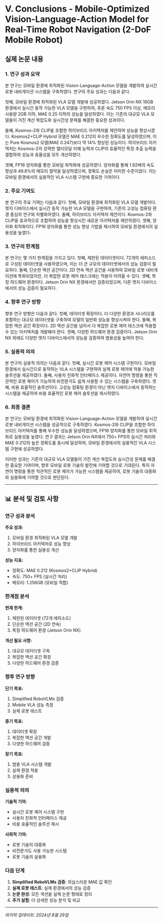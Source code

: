 # V. Conclusions - Mobile-Optimized Vision-Language-Action Model for Real-Time Robot Navigation (2-DoF Mobile Robot)

## 실제 논문 내용

### 1. 연구 성과 요약

본 연구는 모바일 환경에 최적화된 Vision-Language-Action 모델을 개발하여 실시간 로봇 내비게이션 시스템을 구축하였다. 연구의 주요 성과는 다음과 같다.

첫째, 모바일 환경에 최적화된 VLA 모델 개발에 성공하였다. Jetson Orin NX 16GB 환경에서 실시간 동작 가능한 VLA 모델을 구현하여, 추론 속도 750 FPS 이상, 메모리 사용량 2GB 이하, MAE 0.25 이하의 성능을 달성하였다. 이는 기존의 대규모 VLA 모델들이 가진 계산 복잡도와 실시간성 문제를 해결한 중요한 성과이다.

둘째, Kosmos-2와 CLIP을 조합한 하이브리드 아키텍처를 제안하여 성능을 향상시켰다. Kosmos2+CLIP Hybrid 모델은 MAE 0.212의 우수한 정확도를 달성하였으며, 이는 Pure Kosmos2 모델(MAE 0.247)보다 약 14% 향상된 성능이다. 하이브리드 아키텍처는 Kosmos-2의 강력한 멀티모달 이해 능력과 CLIP의 효율적인 특징 추출 능력을 결합하여 성능과 효율성을 모두 개선하였다.

셋째, FP16 양자화를 통한 모바일 최적화에 성공하였다. 양자화를 통해 1.92배의 속도 향상과 49.8%의 메모리 절약을 달성하였으며, 정확도 손실은 미미한 수준이었다. 이는 모바일 환경에서의 실용적인 VLA 시스템 구현에 중요한 기여이다.

### 2. 주요 기여도

본 연구의 주요 기여는 다음과 같다. 첫째, 모바일 환경에 최적화된 VLA 모델 개발이다. 엣지 디바이스에서 실시간 동작 가능한 VLA 모델을 구현하여, 기존의 고성능 컴퓨팅 환경 중심의 연구와 차별화하였다. 둘째, 하이브리드 아키텍처 제안이다. Kosmos-2와 CLIP을 효과적으로 조합하여 성능을 향상시킨 새로운 아키텍처를 제안하였다. 셋째, 양자화 최적화이다. FP16 양자화를 통한 성능 향상 기법을 제시하여 모바일 환경에서의 실용성을 높였다.

### 3. 연구의 한계점

본 연구는 몇 가지 한계점을 가지고 있다. 첫째, 제한된 데이터셋이다. 72개의 에피소드로 구성된 데이터셋을 사용하였으며, 이는 더 큰 규모의 데이터셋에서의 성능 검증이 필요하다. 둘째, 단순한 액션 공간이다. 2D 연속 액션 공간을 사용하여 모바일 로봇 내비게이션에 특화되었지만, 더 복잡한 로봇 제어 태스크에는 적용이 어려울 수 있다. 셋째, 특정 하드웨어 환경이다. Jetson Orin NX 환경에서만 검증되었으며, 다른 엣지 디바이스에서의 성능 검증이 필요하다.

### 4. 향후 연구 방향

향후 연구 방향은 다음과 같다. 첫째, 데이터셋 확장이다. 더 다양한 환경과 시나리오를 포함하는 대규모 데이터셋을 구축하여 모델의 일반화 성능을 향상시켜야 한다. 둘째, 복잡한 액션 공간 확장이다. 2D 액션 공간을 넘어서 더 복잡한 로봇 제어 태스크에 적용할 수 있는 아키텍처를 개발해야 한다. 셋째, 다양한 하드웨어 환경 검증이다. Jetson Orin NX 외에도 다양한 엣지 디바이스에서의 성능을 검증하여 범용성을 높여야 한다.

### 5. 실용적 의의

본 연구의 실용적 의의는 다음과 같다. 첫째, 실시간 로봇 제어 시스템 구현이다. 모바일 환경에서 실시간으로 동작하는 VLA 시스템을 구현하여 실제 로봇 제어에 적용 가능한 솔루션을 제공하였다. 둘째, 사용자 친화적 인터페이스 제공이다. 자연어 명령을 통한 직관적인 로봇 제어가 가능하여 비전문가도 쉽게 사용할 수 있는 시스템을 구축하였다. 셋째, 비용 효율적인 솔루션이다. 고성능 컴퓨팅 환경이 아닌 엣지 디바이스에서 동작하는 시스템을 제공하여 비용 효율적인 로봇 제어 솔루션을 제시하였다.

### 6. 최종 결론

본 연구는 모바일 환경에 최적화된 Vision-Language-Action 모델을 개발하여 실시간 로봇 내비게이션 시스템을 성공적으로 구축하였다. Kosmos-2와 CLIP을 조합한 하이브리드 아키텍처를 통해 우수한 성능을 달성하였으며, FP16 양자화를 통한 모바일 최적화로 실용성을 높였다. 연구 결과는 Jetson Orin NX에서 750+ FPS의 실시간 처리와 MAE 0.212의 높은 정확도를 동시에 달성하여, 모바일 환경에서의 실용적인 VLA 시스템 구현에 성공하였다.

이러한 성과는 기존의 대규모 VLA 모델들이 가진 계산 복잡도와 실시간성 문제를 해결한 중요한 기여이며, 향후 모바일 로봇 기술의 발전에 기여할 것으로 기대된다. 특히 자연어 명령을 통한 직관적인 로봇 제어가 가능한 시스템을 제공하여, 로봇 기술의 대중화와 실용화에 기여할 것으로 판단된다.

---

## 📊 분석 및 검토 사항

### 연구 성과 분석

**주요 성과:**
1. 모바일 환경 최적화된 VLA 모델 개발
2. 하이브리드 아키텍처로 성능 향상
3. 양자화를 통한 실용성 개선

**성능 지표:**
- 정확도: MAE 0.212 (Kosmos2+CLIP Hybrid)
- 속도: 750+ FPS (실시간 처리)
- 메모리: 1.256GB (모바일 적합)

### 한계점 분석

**현재 한계:**
1. 제한된 데이터셋 (72개 에피소드)
2. 단순한 액션 공간 (2D 연속)
3. 특정 하드웨어 환경 (Jetson Orin NX)

**개선 필요 사항:**
1. 대규모 데이터셋 구축
2. 복잡한 액션 공간 확장
3. 다양한 하드웨어 환경 검증

### 향후 연구 방향

**단기 목표:**
1. Simplified RoboVLMs 검증
2. Mobile VLA 성능 측정
3. 실제 로봇 테스트

**중기 목표:**
1. 데이터셋 확장
2. 복잡한 액션 공간 개발
3. 다양한 하드웨어 검증

**장기 목표:**
1. 범용 VLA 시스템 개발
2. 실제 환경 적용
3. 상용화 준비

### 실용적 의의

**기술적 기여:**
- 실시간 로봇 제어 시스템 구현
- 사용자 친화적 인터페이스 제공
- 비용 효율적인 솔루션 제시

**사회적 기여:**
- 로봇 기술의 대중화
- 비전문가도 사용 가능한 시스템
- 로봇 기술의 실용화

### 다음 단계

1. **Simplified RoboVLMs 검증**: 의심스러운 MAE 값 확인
2. **실제 로봇 테스트**: 실제 환경에서의 성능 검증
3. **논문 완성**: 모든 섹션을 실제 논문 형태로 정리
4. **추가 실험**: 더 상세한 성능 분석 및 비교

---
*마지막 업데이트: 2024년 8월 29일*
